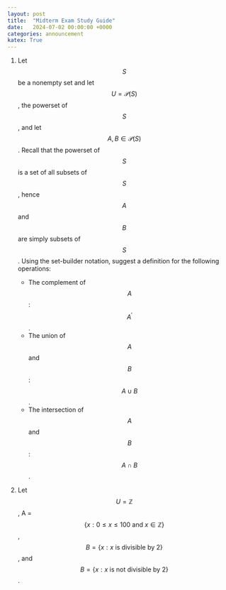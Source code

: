 ```yaml
---
layout: post
title:  "Midterm Exam Study Guide"
date:   2024-07-02 00:00:00 +0000
categories: announcement
katex: True
---
```


1. Let $$S$$ be a nonempty set and let $$U = \mathcal{P}(S)$$, the powerset of $$S$$, and let $$A, B \in \mathcal{P}(S)$$. Recall that the powerset of $$S$$ is a set of all subsets of $$S$$, hence $$A$$ and $$B$$ are simply subsets of $$S$$. Using the set-builder notation, suggest a definition for the following operations:

    * The complement of $$A$$: $$A^{\prime}$$. 
    * The union of $$A$$ and $$B$$: $$A \cup B$$.
    * The intersection of $$A$$ and $$B$$: $$A \cap B$$.

1. Let $$U = \mathbb{Z}$$, A = $$\{x : 0 \leq x \leq 100 \text{ and } x \in \mathbb{Z}\}$$, $$B = \{x : x \text { is divisible by } 2\}$$, and $$B = \{x : x \text { is not divisible by } 2\}$$. 